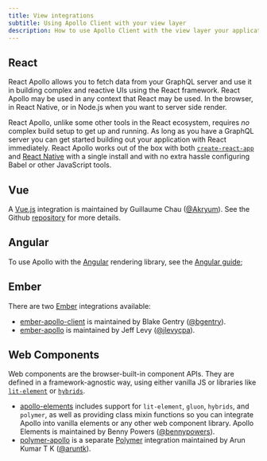 ```yaml
---
title: View integrations
subtitle: Using Apollo Client with your view layer
description: How to use Apollo Client with the view layer your application is developed in!
---
```


## React

React Apollo allows you to fetch data from your GraphQL server and use it in building complex and reactive UIs using the React framework. React Apollo may be used in any context that React may be used. In the browser, in React Native, or in Node.js when you want to server side render.

React Apollo, unlike some other tools in the React ecosystem, requires _no_ complex build setup to get up and running. As long as you have a GraphQL server you can get started building out your application with React immediately. React Apollo works out of the box with both [`create-react-app`](https://github.com/facebookincubator/create-react-app) and [React Native](http://facebook.github.io/react-native
) with a single install and with no extra hassle configuring Babel or other JavaScript tools.

## Vue

A [Vue.js](https://vuejs.org/) integration is maintained by Guillaume Chau ([@Akryum](https://github.com/Akryum)). See the Github [repository](https://github.com/Akryum/vue-apollo) for more details.

## Angular

To use Apollo with the [Angular](https://angular.io) rendering library, see the [Angular guide](/docs/angular);

## Ember

There are two [Ember](http://emberjs.com/) integrations available:

* [ember-apollo-client](https://github.com/bgentry/ember-apollo-client) is maintained by Blake Gentry ([@bgentry](https://github.com/bgentry)).
* [ember-apollo](https://github.com/jlevycpa/ember-apollo) is maintained by Jeff Levy ([@jlevycpa](https://github.com/jlevycpa)).

## Web Components

Web components are the browser-built-in component APIs. They are defined in a framework-agnostic way, using either vanilla JS or libraries like [`lit-element`](https://lit-element.polymer-project.org) or [`hybrids`](https://hybrids.js.org).

- [apollo-elements](https://github.com/apollo-elements/apollo-elements) includes support for `lit-element`, `gluon`, `hybrids`, and `polymer`, as well as providing class mixin functions so you can integrate Apollo into vanilla elements or any other web component library. Apollo Elements is maintained by Benny Powers ([@bennypowers](https://github.com/bennypowers)).
- [polymer-apollo](https://github.com/aruntk/polymer-apollo) is a separate [Polymer](https://www.polymer-project.org/) integration maintained by Arun Kumar T K ([@aruntk](https://github.com/aruntk)).
